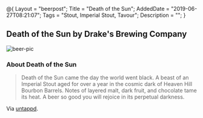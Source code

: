 @{
 Layout = "beerpost";
 Title = "Death of the Sun";
 AddedDate = "2019-06-27T08:21:07";
 Tags = "Stout, Imperial Stout, Tavour";
 Description = "";
 }
 

## Death of the Sun by Drake's Brewing Company

![beer-pic]

### About Death of the Sun

> Death of the Sun came the day the world went black. A beast of an Imperial Stout aged for over a year in the cosmic dark of Heaven Hill Bourbon Barrels. Notes of layered malt, dark fruit, and chocolate tame its heat. A beer so good you will rejoice in its perpetual darkness.

Via [untappd][untappd-url].

[untappd-url]: <https://untappd.com//b/drake-s-brewing-company-death-of-the-sun/3062909>
[beer-pic]: https://jasonpowley.com/assets/img/2019-06-27-death-of-the-sun.jpeg "Death of the Sun by Drake's Brewing Company"
